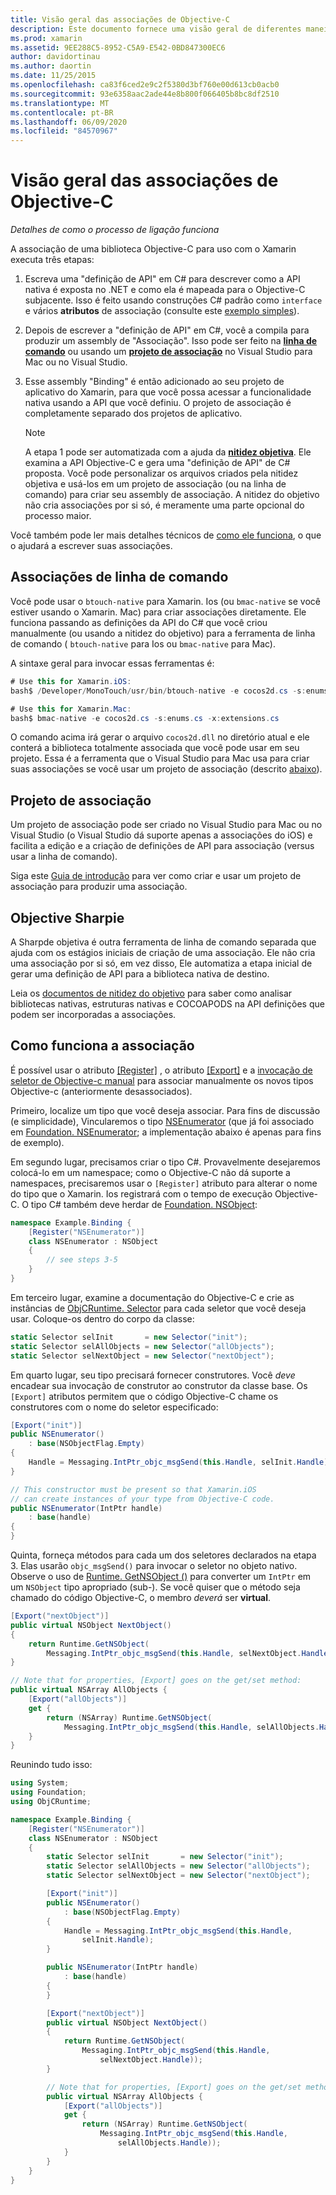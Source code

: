 ```yaml
---
title: Visão geral das associações de Objective-C
description: Este documento fornece uma visão geral de diferentes maneiras de criar associações C# para código Objective-C, incluindo associações de linha de comando, projetos de associação e nitidez objetiva. Ele também discute como a associação funciona.
ms.prod: xamarin
ms.assetid: 9EE288C5-8952-C5A9-E542-0BD847300EC6
author: davidortinau
ms.author: daortin
ms.date: 11/25/2015
ms.openlocfilehash: ca83f6ced2e9c2f5380d3bf760e00d613cb0acb0
ms.sourcegitcommit: 93e6358aac2ade44e8b800f066405b8bc8df2510
ms.translationtype: MT
ms.contentlocale: pt-BR
ms.lasthandoff: 06/09/2020
ms.locfileid: "84570967"
---
```

# <a name="overview-of-objective-c-bindings"></a>Visão geral das associações de Objective-C

_Detalhes de como o processo de ligação funciona_

A associação de uma biblioteca Objective-C para uso com o Xamarin executa três etapas:

1. Escreva uma "definição de API" em C# para descrever como a API nativa é exposta no .NET e como ela é mapeada para o Objective-C subjacente. Isso é feito usando construções C# padrão como `interface` e vários **atributos** de associação (consulte este [exemplo simples](~/cross-platform/macios/binding/objective-c-libraries.md#Binding_an_API)).

2. Depois de escrever a "definição de API" em C#, você a compila para produzir um assembly de "Associação". Isso pode ser feito na [**linha de comando**](#command-line-bindings) ou usando um [**projeto de associação**](#bindingproject) no Visual Studio para Mac ou no Visual Studio.

3. Esse assembly "Binding" é então adicionado ao seu projeto de aplicativo do Xamarin, para que você possa acessar a funcionalidade nativa usando a API que você definiu.
   O projeto de associação é completamente separado dos projetos de aplicativo.

   > [!NOTE]
   > A etapa 1 pode ser automatizada com a ajuda da [**nitidez objetiva**](#objectivesharpie). Ele examina a API Objective-C e gera uma "definição de API" de C# proposta. Você pode personalizar os arquivos criados pela nitidez objetiva e usá-los em um projeto de associação (ou na linha de comando) para criar seu assembly de associação. A nitidez do objetivo não cria associações por si só, é meramente uma parte opcional do processo maior.

Você também pode ler mais detalhes técnicos de [como ele funciona](#howitworks), o que o ajudará a escrever suas associações.

## <a name="command-line-bindings"></a>Associações de linha de comando

Você pode usar o `btouch-native` para Xamarin. Ios (ou `bmac-native` se você estiver usando o Xamarin. Mac) para criar associações diretamente. Ele funciona passando as definições da API do C# que você criou manualmente (ou usando a nitidez do objetivo) para a ferramenta de linha de comando ( `btouch-native` para Ios ou `bmac-native` para Mac).

A sintaxe geral para invocar essas ferramentas é:

```csharp
# Use this for Xamarin.iOS:
bash$ /Developer/MonoTouch/usr/bin/btouch-native -e cocos2d.cs -s:enums.cs -x:extensions.cs
```

```csharp
# Use this for Xamarin.Mac:
bash$ bmac-native -e cocos2d.cs -s:enums.cs -x:extensions.cs
```

O comando acima irá gerar o arquivo `cocos2d.dll` no diretório atual e ele conterá a biblioteca totalmente associada que você pode usar em seu projeto. Essa é a ferramenta que o Visual Studio para Mac usa para criar suas associações se você usar um projeto de associação (descrito [abaixo](#bindingproject)).

<a name="bindingproject"></a>

## <a name="binding-project"></a>Projeto de associação

Um projeto de associação pode ser criado no Visual Studio para Mac ou no Visual Studio (o Visual Studio dá suporte apenas a associações do iOS) e facilita a edição e a criação de definições de API para associação (versus usar a linha de comando).

Siga este [Guia de introdução](~/cross-platform/macios/binding/objective-c-libraries.md#Getting_Started) para ver como criar e usar um projeto de associação para produzir uma associação.

<a name="objectivesharpie"></a>

## <a name="objective-sharpie"></a>Objective Sharpie

A Sharpde objetiva é outra ferramenta de linha de comando separada que ajuda com os estágios iniciais de criação de uma associação. Ele não cria uma associação por si só, em vez disso, Ele automatiza a etapa inicial de gerar uma definição de API para a biblioteca nativa de destino.

Leia os [documentos de nitidez do objetivo](~/cross-platform/macios/binding/objective-sharpie/index.md) para saber como analisar bibliotecas nativas, estruturas nativas e COCOAPODS na API definições que podem ser incorporadas a associações.

<a name="howitworks"></a>

## <a name="how-binding-works"></a>Como funciona a associação

É possível usar o atributo [[Register]](xref:Foundation.RegisterAttribute) , o atributo [[Export]](xref:Foundation.ExportAttribute) e a [invocação de seletor de Objective-c manual](~/ios/internals/objective-c-selectors.md) para associar manualmente os novos tipos Objective-c (anteriormente desassociados).

Primeiro, localize um tipo que você deseja associar. Para fins de discussão (e simplicidade), Vincularemos o tipo [NSEnumerator](https://developer.apple.com/documentation/foundation/nsenumerator) (que já foi associado em [Foundation. NSEnumerator](xref:Foundation.NSEnumerator); a implementação abaixo é apenas para fins de exemplo).

Em segundo lugar, precisamos criar o tipo C#. Provavelmente desejaremos colocá-lo em um namespace; como o Objective-C não dá suporte a namespaces, precisaremos usar o `[Register]` atributo para alterar o nome do tipo que o Xamarin. Ios registrará com o tempo de execução Objective-C. O tipo C# também deve herdar de [Foundation. NSObject](xref:Foundation.NSObject):

```csharp
namespace Example.Binding {
    [Register("NSEnumerator")]
    class NSEnumerator : NSObject
    {
        // see steps 3-5
    }
}
```

Em terceiro lugar, examine a documentação do Objective-C e crie as instâncias de [ObjCRuntime. Selector](xref:ObjCRuntime.Selector) para cada seletor que você deseja usar. Coloque-os dentro do corpo da classe:

```csharp
static Selector selInit       = new Selector("init");
static Selector selAllObjects = new Selector("allObjects");
static Selector selNextObject = new Selector("nextObject");
```

Em quarto lugar, seu tipo precisará fornecer construtores. Você *deve* encadear sua invocação de construtor ao construtor da classe base. Os `[Export]` atributos permitem que o código Objective-C chame os construtores com o nome do seletor especificado:

```csharp
[Export("init")]
public NSEnumerator()
    : base(NSObjectFlag.Empty)
{
    Handle = Messaging.IntPtr_objc_msgSend(this.Handle, selInit.Handle);
}
```

```csharp
// This constructor must be present so that Xamarin.iOS
// can create instances of your type from Objective-C code.
public NSEnumerator(IntPtr handle)
    : base(handle)
{
}
```

Quinta, forneça métodos para cada um dos seletores declarados na etapa 3. Elas usarão `objc_msgSend()` para invocar o seletor no objeto nativo. Observe o uso de [Runtime. GetNSObject ()](xref:ObjCRuntime.Runtime.GetNSObject*) para converter um `IntPtr` em um `NSObject` tipo apropriado (sub-). Se você quiser que o método seja chamado do código Objective-C, o membro *deverá* ser **virtual**.

```csharp
[Export("nextObject")]
public virtual NSObject NextObject()
{
    return Runtime.GetNSObject(
        Messaging.IntPtr_objc_msgSend(this.Handle, selNextObject.Handle));
}
```

```csharp
// Note that for properties, [Export] goes on the get/set method:
public virtual NSArray AllObjects {
    [Export("allObjects")]
    get {
        return (NSArray) Runtime.GetNSObject(
            Messaging.IntPtr_objc_msgSend(this.Handle, selAllObjects.Handle));
    }
}
```

Reunindo tudo isso:

```csharp
using System;
using Foundation;
using ObjCRuntime;

namespace Example.Binding {
    [Register("NSEnumerator")]
    class NSEnumerator : NSObject
    {
        static Selector selInit       = new Selector("init");
        static Selector selAllObjects = new Selector("allObjects");
        static Selector selNextObject = new Selector("nextObject");

        [Export("init")]
        public NSEnumerator()
            : base(NSObjectFlag.Empty)
        {
            Handle = Messaging.IntPtr_objc_msgSend(this.Handle,
                selInit.Handle);
        }

        public NSEnumerator(IntPtr handle)
            : base(handle)
        {
        }

        [Export("nextObject")]
        public virtual NSObject NextObject()
        {
            return Runtime.GetNSObject(
                Messaging.IntPtr_objc_msgSend(this.Handle,
                    selNextObject.Handle));
        }

        // Note that for properties, [Export] goes on the get/set method:
        public virtual NSArray AllObjects {
            [Export("allObjects")]
            get {
                return (NSArray) Runtime.GetNSObject(
                    Messaging.IntPtr_objc_msgSend(this.Handle,
                        selAllObjects.Handle));
            }
        }
    }
}
```
